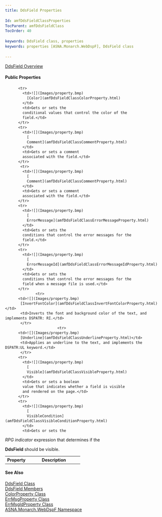 ```yaml
---
title: DdsField Properties

Id: amfDdsFieldClassProperties
TocParent: amfDdsFieldClass
TocOrder: 40

keywords: DdsField class, properties
keywords: properties [ASNA.Monarch.WebDspF], DdsField class

---
```


[DdsField Overview](amfDdsFieldClass.html)
<!--mine -->

#### Public Properties
<table class="mytable" cellspacing="0" cellpadding="4" width="90%">
          <colgroup>
           <col width="30%" />
           <col width="70%" />
          </colgroup>
          <tr><th>Property</th>
          <th>Description</th>
          </tr>

          <tr>
            <td>![](Images/property.bmp)
              [Color](amfDdsFieldClassColorProperty.html)
            </td>
            <td>Gets or sets the
            conditional values that control the color of the
            field.</td>
          </tr>
          <tr>
            <td>![](Images/property.bmp)
              [
              Comment](amfDdsFieldClassCommentProperty.html)
            </td>
            <td>Gets or sets a comment
            associated with the field.</td>
          </tr>
		   <tr>
            <td>![](Images/property.bmp)
              [
              Comment](amfDdsFieldClassCommentProperty.html)
            </td>
            <td>Gets or sets a comment
            associated with the field.</td>
          </tr>
          <tr>
            <td>![](Images/property.bmp)
              [
              ErrorMessage](amfDdsFieldClassErrorMessageProperty.html)
            </td>
            <td>Gets or sets the
            conditions that control the error messages for the
            field.</td>
          </tr>
          <tr>
            <td>![](Images/property.bmp)
              [
              ErrorMessageId](amfDdsFieldClassErrorMessageIdProperty.html)
            </td>
            <td>Gets or sets the
            conditions that control the error messages for the
            field when a message file is used.</td>
          </tr>
		  		  <tr>
		  <td>![](Images/property.bmp)
		   [InvertFontColor](amfDdsFieldClassInvertFontColorProperty.html)</td>
		   <td>Inverts the font and background color of the text, and implements DSPATR: RI.</td>
		   </tr>
		   		  			<tr>
		  <td>![](Images/property.bmp)
		   [Underline](amfDdsFieldClassUnderlineProperty.html)</td>
		   <td>Applies an underline to the text, and implements the DSPATR:UL keyword.</td>
		   </tr>
          <tr>
            <td>![](Images/property.bmp)
              [
              Visible](amfDdsFieldClassVisibleProperty.html)
            </td>
            <td>Gets or sets a boolean
            value that indicates whether a field is visible
            and rendered on the page.</td>
          </tr>
          <tr>
            <td>![](Images/property.bmp)
              [
              VisibleCondition](amfDdsFieldClassVisibleConditionProperty.html)
            </td>
            <td>Gets or sets the 
 *RPG indicator*  expression that determines if the

 **DdsField**  should be visible.</td>
          </tr>

</table>

#### See Also
[DdsField
      Class](amfDdsFieldClass.html)
      <br clear="none" />
      [DdsField
      Members](amfDdsFieldClassMembers.html)
      <br clear="none" />
      [
      ColorProperty Class](amfColorPropertyClass.html)
      <br clear="none" />
      [
      ErrMsgProperty Class](amfErrMsgPropertyClass.html)
      <br clear="none" />
      [
      ErrMsgIdProperty Class](amfErrMsgIdPropertyClass.html)
      <br clear="none" />
      [
      ASNA.Monarch.WebDspF Namespace](amfWebDspFNamespace.html)

